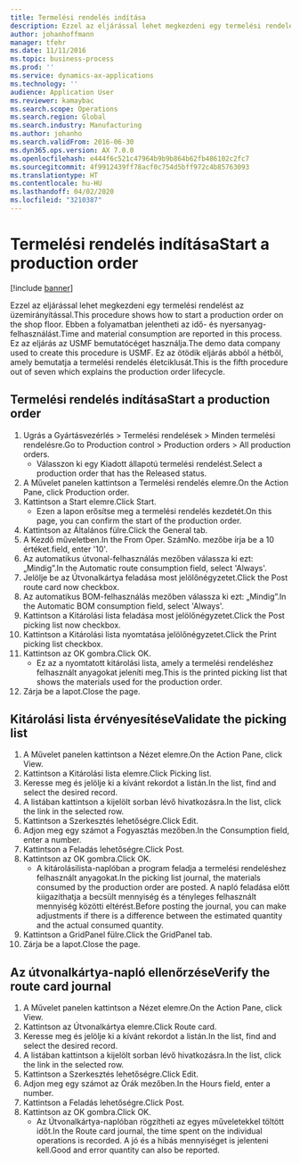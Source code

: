 ```yaml
---
title: Termelési rendelés indítása
description: Ezzel az eljárással lehet megkezdeni egy termelési rendelést az üzemirányítással.
author: johanhoffmann
manager: tfehr
ms.date: 11/11/2016
ms.topic: business-process
ms.prod: ''
ms.service: dynamics-ax-applications
ms.technology: ''
audience: Application User
ms.reviewer: kamaybac
ms.search.scope: Operations
ms.search.region: Global
ms.search.industry: Manufacturing
ms.author: johanho
ms.search.validFrom: 2016-06-30
ms.dyn365.ops.version: AX 7.0.0
ms.openlocfilehash: e444f6c521c47964b9b9b864b62fb486102c2fc7
ms.sourcegitcommit: 4f9912439ff78acf0c754d5bff972c4b85763093
ms.translationtype: HT
ms.contentlocale: hu-HU
ms.lasthandoff: 04/02/2020
ms.locfileid: "3210387"
---
```

# <a name="start-a-production-order"></a><span data-ttu-id="f70d8-103">Termelési rendelés indítása</span><span class="sxs-lookup"><span data-stu-id="f70d8-103">Start a production order</span></span>

[!include [banner](../../includes/banner.md)]

<span data-ttu-id="f70d8-104">Ezzel az eljárással lehet megkezdeni egy termelési rendelést az üzemirányítással.</span><span class="sxs-lookup"><span data-stu-id="f70d8-104">This procedure shows how to start a production order on the shop floor.</span></span> <span data-ttu-id="f70d8-105">Ebben a folyamatban jelentheti az idő- és nyersanyag-felhasználást.</span><span class="sxs-lookup"><span data-stu-id="f70d8-105">Time and material consumption are reported in this process.</span></span> <span data-ttu-id="f70d8-106">Ez az eljárás az USMF bemutatócéget használja.</span><span class="sxs-lookup"><span data-stu-id="f70d8-106">The demo data company used to create this procedure is USMF.</span></span> <span data-ttu-id="f70d8-107">Ez az ötödik eljárás abból a hétből, amely bemutatja a termelési rendelés életciklusát.</span><span class="sxs-lookup"><span data-stu-id="f70d8-107">This is the fifth procedure out of seven which explains the production order lifecycle.</span></span>


## <a name="start-a-production-order"></a><span data-ttu-id="f70d8-108">Termelési rendelés indítása</span><span class="sxs-lookup"><span data-stu-id="f70d8-108">Start a production order</span></span>
1. <span data-ttu-id="f70d8-109">Ugrás a Gyártásvezérlés > Termelési rendelések > Minden termelési rendelésre.</span><span class="sxs-lookup"><span data-stu-id="f70d8-109">Go to Production control > Production orders > All production orders.</span></span>
    * <span data-ttu-id="f70d8-110">Válasszon ki egy Kiadott állapotú termelési rendelést.</span><span class="sxs-lookup"><span data-stu-id="f70d8-110">Select a production order that has the Released status.</span></span>  
2. <span data-ttu-id="f70d8-111">A Művelet panelen kattintson a Termelési rendelés elemre.</span><span class="sxs-lookup"><span data-stu-id="f70d8-111">On the Action Pane, click Production order.</span></span>
3. <span data-ttu-id="f70d8-112">Kattintson a Start elemre.</span><span class="sxs-lookup"><span data-stu-id="f70d8-112">Click Start.</span></span>
    * <span data-ttu-id="f70d8-113">Ezen a lapon erősítse meg a termelési rendelés kezdetét.</span><span class="sxs-lookup"><span data-stu-id="f70d8-113">On this page, you can confirm the start of the production order.</span></span>  
4. <span data-ttu-id="f70d8-114">Kattintson az Általános fülre.</span><span class="sxs-lookup"><span data-stu-id="f70d8-114">Click the General tab.</span></span>
5. <span data-ttu-id="f70d8-115">A Kezdő műveletben.</span><span class="sxs-lookup"><span data-stu-id="f70d8-115">In the From Oper.</span></span> <span data-ttu-id="f70d8-116">Szám</span><span class="sxs-lookup"><span data-stu-id="f70d8-116">No.</span></span> <span data-ttu-id="f70d8-117">mezőbe írja be a 10 értéket.</span><span class="sxs-lookup"><span data-stu-id="f70d8-117">field, enter '10'.</span></span>
6. <span data-ttu-id="f70d8-118">Az automatikus útvonal-felhasználás mezőben válassza ki ezt: „Mindig”.</span><span class="sxs-lookup"><span data-stu-id="f70d8-118">In the Automatic route consumption field, select 'Always'.</span></span>
7. <span data-ttu-id="f70d8-119">Jelölje be az Útvonalkártya feladása most jelölőnégyzetet.</span><span class="sxs-lookup"><span data-stu-id="f70d8-119">Click the Post route card now checkbox.</span></span>
8. <span data-ttu-id="f70d8-120">Az automatikus BOM-felhasználás mezőben válassza ki ezt: „Mindig”.</span><span class="sxs-lookup"><span data-stu-id="f70d8-120">In the Automatic BOM consumption field, select 'Always'.</span></span>
9. <span data-ttu-id="f70d8-121">Kattintson a Kitárolási lista feladása most jelölőnégyzetet.</span><span class="sxs-lookup"><span data-stu-id="f70d8-121">Click the Post picking list now checkbox.</span></span>
10. <span data-ttu-id="f70d8-122">Kattintson a Kitárolási lista nyomtatása jelölőnégyzetet.</span><span class="sxs-lookup"><span data-stu-id="f70d8-122">Click the Print picking list checkbox.</span></span>
11. <span data-ttu-id="f70d8-123">Kattintson az OK gombra.</span><span class="sxs-lookup"><span data-stu-id="f70d8-123">Click OK.</span></span>
    * <span data-ttu-id="f70d8-124">Ez az a nyomtatott kitárolási lista, amely a termelési rendeléshez felhasznált anyagokat jeleníti meg.</span><span class="sxs-lookup"><span data-stu-id="f70d8-124">This is the printed picking list that shows the materials used for the production order.</span></span>  
12. <span data-ttu-id="f70d8-125">Zárja be a lapot.</span><span class="sxs-lookup"><span data-stu-id="f70d8-125">Close the page.</span></span>

## <a name="validate-the-picking-list"></a><span data-ttu-id="f70d8-126">Kitárolási lista érvényesítése</span><span class="sxs-lookup"><span data-stu-id="f70d8-126">Validate the picking list</span></span>
1. <span data-ttu-id="f70d8-127">A Művelet panelen kattintson a Nézet elemre.</span><span class="sxs-lookup"><span data-stu-id="f70d8-127">On the Action Pane, click View.</span></span>
2. <span data-ttu-id="f70d8-128">Kattintson a Kitárolási lista elemre.</span><span class="sxs-lookup"><span data-stu-id="f70d8-128">Click Picking list.</span></span>
3. <span data-ttu-id="f70d8-129">Keresse meg és jelölje ki a kívánt rekordot a listán.</span><span class="sxs-lookup"><span data-stu-id="f70d8-129">In the list, find and select the desired record.</span></span>
4. <span data-ttu-id="f70d8-130">A listában kattintson a kijelölt sorban lévő hivatkozásra.</span><span class="sxs-lookup"><span data-stu-id="f70d8-130">In the list, click the link in the selected row.</span></span>
5. <span data-ttu-id="f70d8-131">Kattintson a Szerkesztés lehetőségre.</span><span class="sxs-lookup"><span data-stu-id="f70d8-131">Click Edit.</span></span>
6. <span data-ttu-id="f70d8-132">Adjon meg egy számot a Fogyasztás mezőben.</span><span class="sxs-lookup"><span data-stu-id="f70d8-132">In the Consumption field, enter a number.</span></span>
7. <span data-ttu-id="f70d8-133">Kattintson a Feladás lehetőségre.</span><span class="sxs-lookup"><span data-stu-id="f70d8-133">Click Post.</span></span>
8. <span data-ttu-id="f70d8-134">Kattintson az OK gombra.</span><span class="sxs-lookup"><span data-stu-id="f70d8-134">Click OK.</span></span>
    * <span data-ttu-id="f70d8-135">A kitárolásilista-naplóban a program feladja a termelési rendeléshez felhasznált anyagokat.</span><span class="sxs-lookup"><span data-stu-id="f70d8-135">In the picking list journal, the materials consumed by the production order are posted.</span></span> <span data-ttu-id="f70d8-136">A napló feladása előtt kiigazíthatja a becsült mennyiség és a tényleges felhasznált mennyiség közötti eltérést.</span><span class="sxs-lookup"><span data-stu-id="f70d8-136">Before posting the journal, you can make adjustments if there is a difference between the estimated quantity and the actual consumed quantity.</span></span>  
9. <span data-ttu-id="f70d8-137">Kattintson a GridPanel fülre.</span><span class="sxs-lookup"><span data-stu-id="f70d8-137">Click the GridPanel tab.</span></span>
10. <span data-ttu-id="f70d8-138">Zárja be a lapot.</span><span class="sxs-lookup"><span data-stu-id="f70d8-138">Close the page.</span></span>

## <a name="verify-the-route-card-journal"></a><span data-ttu-id="f70d8-139">Az útvonalkártya-napló ellenőrzése</span><span class="sxs-lookup"><span data-stu-id="f70d8-139">Verify the route card journal</span></span>
1. <span data-ttu-id="f70d8-140">A Művelet panelen kattintson a Nézet elemre.</span><span class="sxs-lookup"><span data-stu-id="f70d8-140">On the Action Pane, click View.</span></span>
2. <span data-ttu-id="f70d8-141">Kattintson az Útvonalkártya elemre.</span><span class="sxs-lookup"><span data-stu-id="f70d8-141">Click Route card.</span></span>
3. <span data-ttu-id="f70d8-142">Keresse meg és jelölje ki a kívánt rekordot a listán.</span><span class="sxs-lookup"><span data-stu-id="f70d8-142">In the list, find and select the desired record.</span></span>
4. <span data-ttu-id="f70d8-143">A listában kattintson a kijelölt sorban lévő hivatkozásra.</span><span class="sxs-lookup"><span data-stu-id="f70d8-143">In the list, click the link in the selected row.</span></span>
5. <span data-ttu-id="f70d8-144">Kattintson a Szerkesztés lehetőségre.</span><span class="sxs-lookup"><span data-stu-id="f70d8-144">Click Edit.</span></span>
6. <span data-ttu-id="f70d8-145">Adjon meg egy számot az Órák mezőben.</span><span class="sxs-lookup"><span data-stu-id="f70d8-145">In the Hours field, enter a number.</span></span>
7. <span data-ttu-id="f70d8-146">Kattintson a Feladás lehetőségre.</span><span class="sxs-lookup"><span data-stu-id="f70d8-146">Click Post.</span></span>
8. <span data-ttu-id="f70d8-147">Kattintson az OK gombra.</span><span class="sxs-lookup"><span data-stu-id="f70d8-147">Click OK.</span></span>
    * <span data-ttu-id="f70d8-148">Az Útvonalkártya-naplóban rögzítheti az egyes műveletekkel töltött időt.</span><span class="sxs-lookup"><span data-stu-id="f70d8-148">In the Route card journal, the time spent on the individual operations is recorded.</span></span> <span data-ttu-id="f70d8-149">A jó és a hibás mennyiséget is jelenteni kell.</span><span class="sxs-lookup"><span data-stu-id="f70d8-149">Good and error quantity can also be reported.</span></span>  
